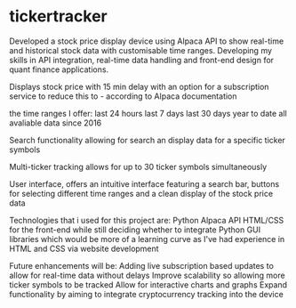 # tickertracker
Developed a stock price display device using Alpaca API to show real-time and historical stock data with customisable time ranges. Developing my skills in API integration, real-time data handling and front-end design for quant finance applications.

Displays stock price with 15 min delay with an option for a subscription service to reduce this to - according to Alpaca documentation

the time ranges I offer: 
last 24 hours
last 7 days
last 30 days
year to date 
all avaliable data since 2016

Search functionality allowing for search an display data for a specific ticker symbols

Multi-ticker tracking allows for up to 30 ticker symbols simultaneously

User interface, offers an intuitive interface featuring a search bar, buttons for selecting different time ranges and a clean display of the stock price data 

Technologies that i used for this project are: 
Python
Alpaca API
HTML/CSS for the front-end while still deciding whether to integrate Python GUI libraries which would be more of a learning curve as I've had experience in HTML and CSS via website development

Future enhancements will be:
Adding live subscription based updates to allow for real-time data without delays
Improve scalability so allowing more ticker symbols to be tracked
Allow for interactive charts and graphs
Expand functionality by aiming to integrate cryptocurrency tracking into the device
